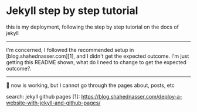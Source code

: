 # Jekyll step by step tutorial
this is my deployment, following the step by step tutorial on the docs of jekyll

---
I'm concerned, I followed the recommended setup in [blog.shahednasser.com][1], and I didn't get the expected outcome.
I'm just getting this README shown, what do I need to change to get the expected outcome?.

---
:thinking:
now is working, but I cannot go through the pages about, posts, etc

search: jekyll github pages
[1]: https://blog.shahednasser.com/deploy-a-website-with-jekyll-and-github-pages/
